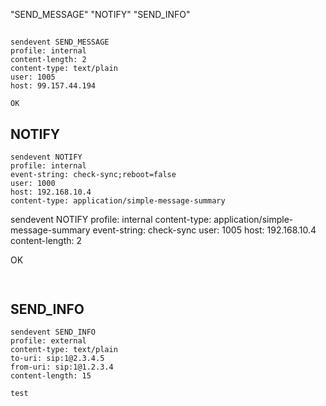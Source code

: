 "SEND_MESSAGE"
"NOTIFY"
"SEND_INFO"


## 




```
sendevent SEND_MESSAGE
profile: internal
content-length: 2
content-type: text/plain
user: 1005
host: 99.157.44.194

OK
```


## NOTIFY

```
sendevent NOTIFY
profile: internal
event-string: check-sync;reboot=false
user: 1000
host: 192.168.10.4
content-type: application/simple-message-summary
```
sendevent NOTIFY
profile: internal
content-type: application/simple-message-summary
event-string: check-sync
user: 1005
host: 192.168.10.4
content-length: 2
 
OK
```

```

```

```

## SEND_INFO

```
sendevent SEND_INFO
profile: external
content-type: text/plain
to-uri: sip:1@2.3.4.5
from-uri: sip:1@1.2.3.4
content-length: 15
 
test
```

```

```
